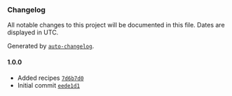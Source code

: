 ### Changelog

All notable changes to this project will be documented in this file. Dates are displayed in UTC.

Generated by [`auto-changelog`](https://github.com/CookPete/auto-changelog).

#### 1.0.0

- Added recipes [`7d6b7d0`](https://github.com/jaanekaraster/odin-recipes/commit/7d6b7d0599f82bbfa28b746e2fc7129b2c546b65)
- Initial commit [`eede1d1`](https://github.com/jaanekaraster/odin-recipes/commit/eede1d13f1e8ee09079bd4f0ddfb135846a87cef)
